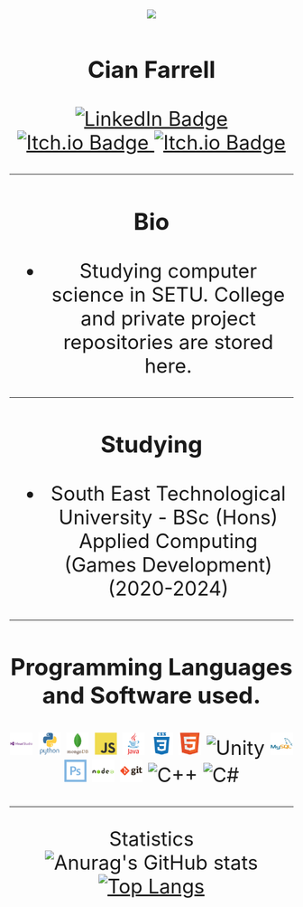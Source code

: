 <div id="header" style="font-size:35px" align="center">  
    <img src="https://github.com/cfarrell02/cfarrell02/blob/main/P2P%20Photo.jpg?raw=true"width="960"/>
    <h3> Cian Farrell </h3>
    <div id="badges" align="center">
        <a href="https://www.linkedin.com/in/cianfarrell02">
            <img src="https://img.shields.io/badge/LinkedIn-blue?style=for-the-badge&logo=linkedin&logoColor=white&theme=darcula" alt="LinkedIn Badge"/>
        </a>
      <a href="https://itch.io/profile/cfarrell">
               <img src="https://img.shields.io/badge/Itch.io-red?style=for-the-badge&logo=itch.io&logoColor=white&theme=darcula" alt="Itch.io Badge"/>
        </a>
<!--          <img src="https://img.shields.io/badge/cianfarrell02@gmail.com-red?style=for-the-badge&logo=Gmail&logoColor=white&theme=darcula" alt="Gmail Badge"/> -->
        <a href="https://twitter.com/cianfarrell02">
                <img src="https://img.shields.io/badge/Twitter-blue?style=for-the-badge&logo=twitter&logoColor=white&theme=darcula" alt="Itch.io Badge"/>
        </a>
       

</div>

     
---
### Bio
- Studying computer science in SETU. College and private project repositories are stored here.

---
### Studying
- South East Technological University - BSc (Hons) Applied Computing (Games Development) (2020-2024)
---

### Programming Languages and Software used.
<div align="center">
    <img src="https://github.com/devicons/devicon/blob/master/icons/visualstudio/visualstudio-plain-wordmark.svg" title="VS" alt="VS" width="40" height="40"/>
    <img src="https://github.com/devicons/devicon/blob/master/icons/python/python-original-wordmark.svg" title="Python" alt="Python" width="40" height="40"/>
    <img src="https://github.com/devicons/devicon/blob/master/icons/mongodb/mongodb-original-wordmark.svg" title="Mongo" alt="Mongo" width="40" height="40"/>
    <img src="https://github.com/devicons/devicon/blob/master/icons/javascript/javascript-original.svg" title="Javascript" alt="Javascript" width="40" height="40"/>
    <img src="https://github.com/devicons/devicon/blob/master/icons/java/java-original-wordmark.svg" title="Java" alt="Java" width="40" height="40"/>
    <img src="https://github.com/devicons/devicon/blob/master/icons/css3/css3-plain-wordmark.svg"  title="CSS3" alt="CSS" width="40" height="40"/>
    <img src="https://github.com/devicons/devicon/blob/master/icons/html5/html5-original.svg" title="HTML5" alt="HTML" width="40" height="40"/>
    <img src="https://img.icons8.com/color/452/unity.png" title="Unity" alt="Unity" width="40" height="40"/>
    <img src="https://github.com/devicons/devicon/blob/master/icons/mysql/mysql-original-wordmark.svg" title="MySQL"  alt="MySQL" width="40" height="40"/>
    <img src="https://github.com/devicons/devicon/blob/master/icons/photoshop/photoshop-line.svg" title="Photoshop" alt="Photoshop" width="40" height="40"/>
    <img src="https://github.com/devicons/devicon/blob/master/icons/nodejs/nodejs-original-wordmark.svg" title="NodeJS" alt="NodeJS" width="40" height="40"/>
    <img src="https://github.com/devicons/devicon/blob/master/icons/git/git-original-wordmark.svg" title="Git" alt="Git" width="40" height="40"/>
    <img src="https://upload.wikimedia.org/wikipedia/commons/thumb/1/18/ISO_C%2B%2B_Logo.svg/640px-ISO_C%2B%2B_Logo.svg.png" title="C++" alt="C++" width="40" height="40"/>
    <img src="https://upload.wikimedia.org/wikipedia/commons/thumb/0/0d/C_Sharp_wordmark.svg/1200px-C_Sharp_wordmark.svg.png" title="C#" alt="C#" width="40" height="40"/>
</div>

---
Statistics
    <br/>
        ![Anurag's GitHub stats](https://github-readme-stats.vercel.app/api?username=cfarrell02&show_icons=true&theme=vision-friendly-dark)
    <br/>
  [![Top Langs](https://github-readme-stats.vercel.app/api/top-langs/?username=cfarrell02&hide=ShaderLab,GLSL&theme=dark)](https://github.com/anuraghazra/github-readme-stats)
  
